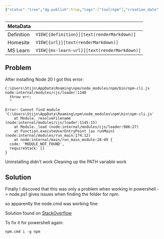 ```yaml
---
{"status":"tree","dg-publish":true,"tags":["tool/npm"],"creation_date":"2024-05-07 23:53","definition":"After installing Node 20 I got this error","ms-learn-url":"undefined","url":"undefined","aliases":null,"permalink":"/tools/module-not-found-for-npm/","dgPassFrontmatter":true}
---
```



| MetaData   |                                              |
| ---------- | -------------------------------------------- |
| Definition | `VIEW[{definition}][text(renderMarkdown)]`   |
| Homesite   | `VIEW[{url}][text(renderMarkdown)]`          |
| MS Learn   | `VIEW[{ms-learn-url}][text(renderMarkdown)]` |
## Problem

After installing Node 20 I got this error:

```
C:\Users\Stijn\AppData\Roaming\npm/node_modules/npm/bin/npm-cli.js
node:internal/modules/cjs/loader:1148
  throw err;
  ^

Error: Cannot find module 'C:\Users\Stijn\AppData\Roaming\npm\node_modules\npm\bin\npm-cli.js'
    at Module._resolveFilename (node:internal/modules/cjs/loader:1145:15)
    at Module._load (node:internal/modules/cjs/loader:986:27)
    at Function.executeUserEntryPoint [as runMain] (node:internal/modules/run_main:174:12)
    at node:internal/main/run_main_module:28:49 {
  code: 'MODULE_NOT_FOUND',
  requireStack: []
}
```

Uninstalling didn't work 
Cleaning up the PATH variable work

## Solution

Finally I discoved that this was only a problem when working in powershell -> node.ps1 gives issues when finding the folder for npm.

so apparently the node.cmd was working fine

Solution found on [StackOverflow](https://www.reddit.com/r/node/comments/1cfe2ub/comment/l1uiziw/?utm_source=share&utm_medium=web3x&utm_name=web3xcss&utm_term=1&utm_content=share_button)

To fix it for powershell again:

```
npm.cmd i -g npm
```



